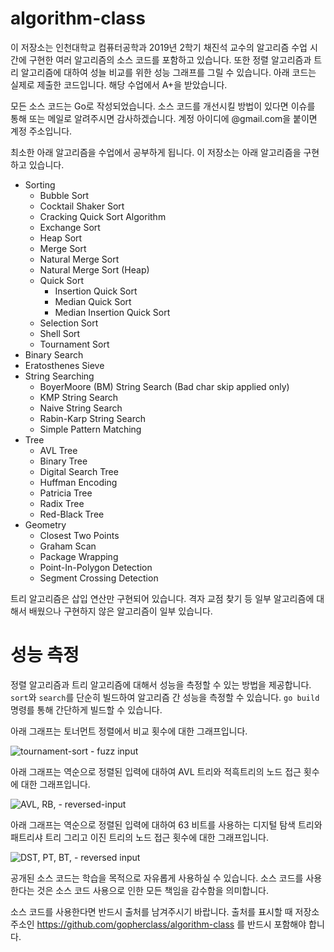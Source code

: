 algorithm-class
===============

이 저장소는 인천대학교 컴퓨터공학과 2019년 2학기 채진석 교수의 알고리즘 수업
시간에 구현한 여러 알고리즘의 소스 코드를 포함하고 있습니다. 또한 정렬
알고리즘과 트리 알고리즘에 대하여 성늘 비교를 위한 성능 그래프를 그릴 수
있습니다. 아래 코드는 실제로 제출한 코드입니다. 해당 수업에서 A+을 받았습니다.  

모든 소스 코드는 Go로 작성되었습니다. 소스 코드를 개선시킬 방법이 있다면 이슈를
통해 또는 메일로 알려주시면 감사하겠습니다. 계정 아이디에 @gmail.com을 붙이면
계정 주소입니다.

최소한 아래 알고리즘을 수업에서 공부하게 됩니다. 이 저장소는 아래 알고리즘을
구현하고 있습니다.

- Sorting
  - Bubble Sort
  - Cocktail Shaker Sort
  - Cracking Quick Sort Algorithm
  - Exchange Sort
  - Heap Sort
  - Merge Sort
  - Natural Merge Sort
  - Natural Merge Sort (Heap)
  - Quick Sort
    - Insertion Quick Sort
    - Median Quick Sort
    - Median Insertion Quick Sort
  - Selection Sort
  - Shell Sort
  - Tournament Sort
- Binary Search
- Eratosthenes Sieve
- String Searching
  - BoyerMoore (BM) String Search (Bad char skip applied only)
  - KMP String Search
  - Naive String Search
  - Rabin-Karp String Search
  - Simple Pattern Matching
- Tree
  - AVL Tree
  - Binary Tree
  - Digital Search Tree
  - Huffman Encoding
  - Patricia Tree
  - Radix Tree
  - Red-Black Tree
- Geometry
  - Closest Two Points
  - Graham Scan
  - Package Wrapping
  - Point-In-Polygon Detection
  - Segment Crossing Detection

트리 알고리즘은 삽입 연산만 구현되어 있습니다.  격자 교점 찾기 등 일부
알고리즘에 대해서 배웠으나 구현하지 않은 알고리즘이 일부 있습니다.

# 성능 측정
정렬 알고리즘과 트리 알고리즘에 대해서 성능을 측정할 수 있는 방법을 제공합니다.
`sort`와 `search`를 단순히 빌드하여 알고리즘 간 성능을 측정할 수 있습니다. `go
build` 명령를 통해 간단하게 빌드할 수 있습니다.

아래 그래프는 토너먼트 정렬에서 비교 횟수에 대한 그래프입니다.

![tournament-sort - fuzz input](https://user-images.githubusercontent.com/56159921/87287499-243ae700-c535-11ea-87b3-ec66e0b716de.jpeg)

아래 그래프는 역순으로 정렬된 입력에 대하여 AVL 트리와 적흑트리의 노드 접근
횟수에 대한 그래프입니다.

![AVL, RB, - reversed-input](https://user-images.githubusercontent.com/56159921/87287494-2309ba00-c535-11ea-9ec4-075a6fbe3c86.jpeg)

아래 그래프는 역순으로 정렬된 입력에 대하여 63 비트를 사용하는 디지털 탐색
트리와 패트리샤 트리 그리고 이진 트리의 노드 접근 횟수에 대한 그래프입니다.

![DST, PT, BT, - reversed input](https://user-images.githubusercontent.com/56159921/87287498-243ae700-c535-11ea-8f84-a94367aba2dd.jpeg)


공개된 소스 코드는 학습을 목적으로 자유롭게 사용하실 수 있습니다. 소스 코드를
사용한다는 것은 소스 코드 사용으로 인한 모든 책임을 감수함을 의미합니다.

소스 코드를 사용한다면 반드시 출처를 남겨주시기 바랍니다. 출처를 표시할 때
저장소 주소인 https://github.com/gopherclass/algorithm-class 를 반드시 포함해야
합니다.

